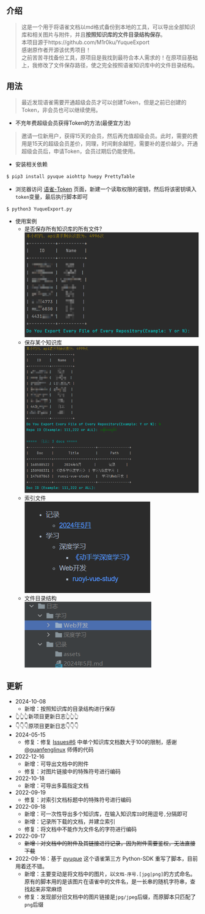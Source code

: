 ## 介绍
>这是一个用于将语雀文档以md格式备份到本地的工具，可以导出全部知识库和相关图片与附件，并且**按照知识库的文件目录结构保存**。
><br> 
> 本项目源于https://github.com/M1r0ku/YuqueExport
> <br>
> 感谢原作者开源该优秀项目！
> <br>
> 之前苦苦寻找备份工具，原项目是我找到最符合本人需求的！在原项目基础上，我修改了文件保存路径，使之完全按照语雀知识库中的文件目录结构。

## 用法
> 最近发现语雀需要开通超级会员才可以创建Token，但是之前已创建的Token，非会员也可以继续使用。
- 不充年费超级会员获得Token的方法(最便宜方法)

> 邀请一位新用户，获得15天的会员，然后再充值超级会员。此时，需要的费用是15天的超级会员差价，同理，时间剩余越短，需要补的差价越少。开通超级会员后，申请Token，会员过期后仍能使用。

- 安装相关依赖


```bash
$ pip3 install pyuque aiohttp huepy PrettyTable

```

- 浏览器访问 [语雀-Token](https://www.yuque.com/settings/tokens) 页面，新建一个读取权限的密钥，然后将该密钥填入`token`变量，最后执行脚本即可

```bash
$ python3 YuqueExport.py

```
 - 使用案例
   - 是否保存所有知识库的所有文件? <br>![picture-2](assets/picture-2.png)
   - 保存某个知识库 <br>![picture-3](assets/picture-3.png)
   - 索引文件 <br>![picture-4](assets/picture-4.png)
   - 文件目录结构 <br>![picture-5](assets/picture-5.png)
      



## 更新
- 2024-10-08
  - 新增：按照知识库的目录结构进行保存
- 👆👆👆新项目更新日志👆👆👆
- 👇👇👇原项目更新日志👇👇👇
- 2024-05-15
  - 修复：修复 [Issues#6](https://github.com/M1r0ku/YuqueExport/issues/6) 中单个知识库文档数大于100的限制，感谢 [@guanfenglinux](https://github.com/M1r0ku/YuqueExport/issues/6#issuecomment-2071769391) 师傅的代码
- 2022-12-16
  - 新增：可导出文档中的附件
  - 修复：对图片链接中的特殊符号进行编码
- 2022-10-18
  - 新增：可导出多篇指定文档
- 2022-09-19
  - 修复：对索引文档标题中的特殊符号进行编码
- 2022-09-18
  - 新增：可一次性导出多个知识库，在输入知识库`ID`时用逗号`,`分隔即可
  - 新增：记录所下载的文档，并建立索引
  - 修复：将文档中不能作为文件名的字符进行编码
- 2022-09-17
  - ~~新增：对文档中的附件及其链接进行记录，因为附件需要鉴权，无法直接下载~~
- 2022-09-16：基于 [pyuque](https://github.com/socrateslee/pyuque) 这个语雀第三方 Python-SDK 重写了脚本，目前用着还不错。
  - 新增：主要变动是将文档中的图片，以`文档-序号.[jpg|png]`的方式命名。原有的脚本用的是该图片在语雀中的文件名，是一长串的随机字符串，查找起来非常麻烦
  - 修复：发现部分旧文档中的图片链接是`jpg/jpeg`后缀，而原脚本只匹配了`png`后缀
